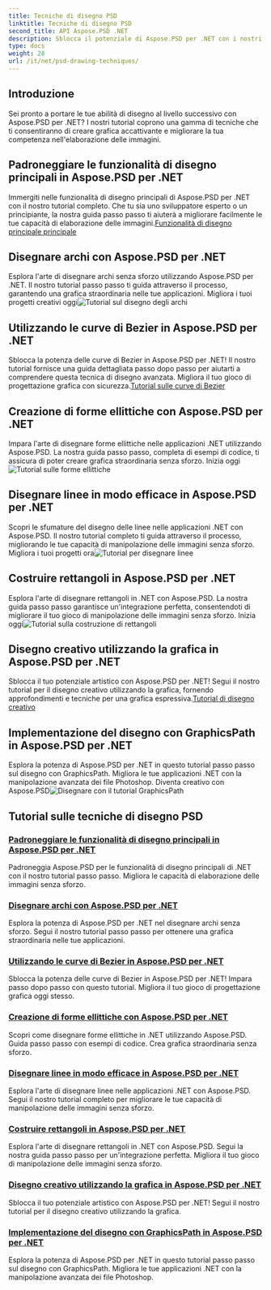 ```yaml
---
title: Tecniche di disegno PSD
linktitle: Tecniche di disegno PSD
second_title: API Aspose.PSD .NET
description: Sblocca il potenziale di Aspose.PSD per .NET con i nostri tutorial! Padroneggia le principali funzionalità di disegno, crea grafica straordinaria e migliora le tue capacità di manipolazione delle immagini.
type: docs
weight: 28
url: /it/net/psd-drawing-techniques/
---
```


## Introduzione

Sei pronto a portare le tue abilità di disegno al livello successivo con Aspose.PSD per .NET? I nostri tutorial coprono una gamma di tecniche che ti consentiranno di creare grafica accattivante e migliorare la tua competenza nell'elaborazione delle immagini.

## Padroneggiare le funzionalità di disegno principali in Aspose.PSD per .NET

 Immergiti nelle funzionalità di disegno principali di Aspose.PSD per .NET con il nostro tutorial completo. Che tu sia uno sviluppatore esperto o un principiante, la nostra guida passo passo ti aiuterà a migliorare facilmente le tue capacità di elaborazione delle immagini.[Funzionalità di disegno principale principale](./mastering-core-drawing-features/)

## Disegnare archi con Aspose.PSD per .NET

 Esplora l'arte di disegnare archi senza sforzo utilizzando Aspose.PSD per .NET. Il nostro tutorial passo passo ti guida attraverso il processo, garantendo una grafica straordinaria nelle tue applicazioni. Migliora i tuoi progetti creativi oggi![Tutorial sul disegno degli archi](./drawing-arcs/)

## Utilizzando le curve di Bezier in Aspose.PSD per .NET

 Sblocca la potenza delle curve di Bezier in Aspose.PSD per .NET! Il nostro tutorial fornisce una guida dettagliata passo dopo passo per aiutarti a comprendere questa tecnica di disegno avanzata. Migliora il tuo gioco di progettazione grafica con sicurezza.[Tutorial sulle curve di Bezier](./utilizing-bezier-curves/)

## Creazione di forme ellittiche con Aspose.PSD per .NET

 Impara l'arte di disegnare forme ellittiche nelle applicazioni .NET utilizzando Aspose.PSD. La nostra guida passo passo, completa di esempi di codice, ti assicura di poter creare grafica straordinaria senza sforzo. Inizia oggi![Tutorial sulle forme ellittiche](./creating-elliptical-shapes/)

## Disegnare linee in modo efficace in Aspose.PSD per .NET

 Scopri le sfumature del disegno delle linee nelle applicazioni .NET con Aspose.PSD. Il nostro tutorial completo ti guida attraverso il processo, migliorando le tue capacità di manipolazione delle immagini senza sforzo. Migliora i tuoi progetti ora![Tutorial per disegnare linee](./drawing-lines-effectively/)

## Costruire rettangoli in Aspose.PSD per .NET

Esplora l'arte di disegnare rettangoli in .NET con Aspose.PSD. La nostra guida passo passo garantisce un'integrazione perfetta, consentendoti di migliorare il tuo gioco di manipolazione delle immagini senza sforzo. Inizia oggi![Tutorial sulla costruzione di rettangoli](./constructing-rectangles/)

## Disegno creativo utilizzando la grafica in Aspose.PSD per .NET

 Sblocca il tuo potenziale artistico con Aspose.PSD per .NET! Segui il nostro tutorial per il disegno creativo utilizzando la grafica, fornendo approfondimenti e tecniche per una grafica espressiva.[Tutorial di disegno creativo](./creative-drawing-using-graphics/)

## Implementazione del disegno con GraphicsPath in Aspose.PSD per .NET

 Esplora la potenza di Aspose.PSD per .NET in questo tutorial passo passo sul disegno con GraphicsPath. Migliora le tue applicazioni .NET con la manipolazione avanzata dei file Photoshop. Diventa creativo con Aspose.PSD![Disegnare con il tutorial GraphicsPath](./implementing-drawing-with-graphicspath/)

## Tutorial sulle tecniche di disegno PSD
### [Padroneggiare le funzionalità di disegno principali in Aspose.PSD per .NET](./mastering-core-drawing-features/)
Padroneggia Aspose.PSD per le funzionalità di disegno principali di .NET con il nostro tutorial passo passo. Migliora le capacità di elaborazione delle immagini senza sforzo.
### [Disegnare archi con Aspose.PSD per .NET](./drawing-arcs/)
Esplora la potenza di Aspose.PSD per .NET nel disegnare archi senza sforzo. Segui il nostro tutorial passo passo per ottenere una grafica straordinaria nelle tue applicazioni.
### [Utilizzando le curve di Bezier in Aspose.PSD per .NET](./utilizing-bezier-curves/)
Sblocca la potenza delle curve di Bezier in Aspose.PSD per .NET! Impara passo dopo passo con questo tutorial. Migliora il tuo gioco di progettazione grafica oggi stesso.
### [Creazione di forme ellittiche con Aspose.PSD per .NET](./creating-elliptical-shapes/)
Scopri come disegnare forme ellittiche in .NET utilizzando Aspose.PSD. Guida passo passo con esempi di codice. Crea grafica straordinaria senza sforzo.
### [Disegnare linee in modo efficace in Aspose.PSD per .NET](./drawing-lines-effectively/)
Esplora l'arte di disegnare linee nelle applicazioni .NET con Aspose.PSD. Segui il nostro tutorial completo per migliorare le tue capacità di manipolazione delle immagini senza sforzo.
### [Costruire rettangoli in Aspose.PSD per .NET](./constructing-rectangles/)
Esplora l'arte di disegnare rettangoli in .NET con Aspose.PSD. Segui la nostra guida passo passo per un'integrazione perfetta. Migliora il tuo gioco di manipolazione delle immagini senza sforzo.
### [Disegno creativo utilizzando la grafica in Aspose.PSD per .NET](./creative-drawing-using-graphics/)
Sblocca il tuo potenziale artistico con Aspose.PSD per .NET! Segui il nostro tutorial per il disegno creativo utilizzando la grafica.
### [Implementazione del disegno con GraphicsPath in Aspose.PSD per .NET](./implementing-drawing-with-graphicspath/)
Esplora la potenza di Aspose.PSD per .NET in questo tutorial passo passo sul disegno con GraphicsPath. Migliora le tue applicazioni .NET con la manipolazione avanzata dei file Photoshop.